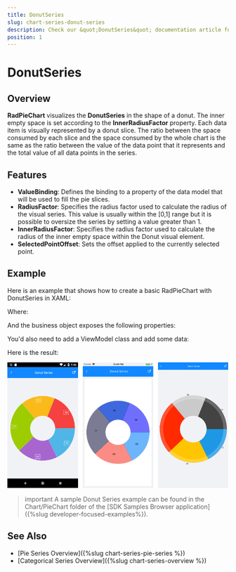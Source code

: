 ```yaml
---
title: DonutSeries
slug: chart-series-donut-series
description: Check our &quot;DonutSeries&quot; documentation article for Telerik Chart for Xamarin control.
position: 1
---
```


# DonutSeries #

## Overview ##

**RadPieChart** visualizes the **DonutSeries** in the shape of a donut. The inner empty space is set according to the **InnerRadiusFactor** property. Each data item is visually represented by a donut slice. The ratio between the space consumed by each slice and the space consumed by the whole chart is the same as the ratio between the value of the data point that it represents and the total value of all data points in the series.

## Features ##

- **ValueBinding**: Defines the binding to a property of the data model that will be used to fill the pie slices.
- **RadiusFactor**: Specifies the radius factor used to calculate the radius of the visual series. This value is usually within the [0,1] range but it is possible to oversize the series by setting a value greater than 1.
- **InnerRadiusFactor**: Specifies the radius factor used to calculate the radius of the inner empty space within the Donut visual element.
- **SelectedPointOffset**: Sets the offset applied to the currently selected point.

## Example ##

Here is an example that shows how to create a basic RadPieChart with DonutSeries in XAML: 

<snippet id='chart-series-donut-xaml'/>

Where:

<snippet id='xmlns-telerikchart'/>

And the business object exposes the following properties:

<snippet id='categorical-data-model'/>

You'd also need to add a ViewModel class and add some data:

<snippet id='chart-piechart-view-model'/>

Here is the result:

![Basic Donut Series](images/donut-series-basic-example.png)

>important A sample Donut Series example can be found in the Chart/PieChart folder of the [SDK Samples Browser application]({%slug developer-focused-examples%}).


## See Also

- [Pie Series Overview]({%slug chart-series-pie-series %})
- [Categorical Series Overview]({%slug chart-series-overview %})

